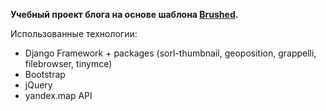 <b>Учебный проект блога на основе шаблона <a href="http://www.alessioatzeni.com/blog/brushed-template/">Brushed</a>.</b>

Использованные технологии:

<ul>
  <li>Django Framework + packages (sorl-thumbnail, geoposition, grappelli, filebrowser, tinymce)</li>
  <li>Bootstrap</li>
  <li>jQuery</li>
  <li>yandex.map API</li>
</ul>
